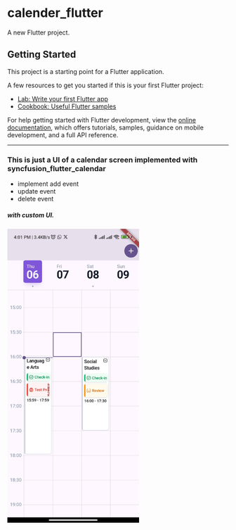 # calender_flutter

A new Flutter project.

## Getting Started

This project is a starting point for a Flutter application.

A few resources to get you started if this is your first Flutter project:

- [Lab: Write your first Flutter app](https://docs.flutter.dev/get-started/codelab)
- [Cookbook: Useful Flutter samples](https://docs.flutter.dev/cookbook)

For help getting started with Flutter development, view the
[online documentation](https://docs.flutter.dev/), which offers tutorials,
samples, guidance on mobile development, and a full API reference.

-----

### This is just a UI of a calendar screen implemented with syncfusion_flutter_calendar
   - implement add event
   - update event
   - delete event
##### with custom UI.

<img loading="lazy" width="300px" src="assets/images/ui.jpg" alt="image_name png" />
